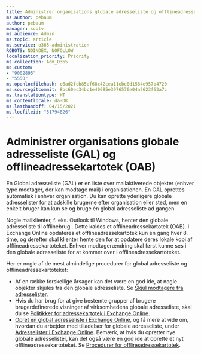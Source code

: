```yaml
---
title: Administrer organisations globale adresseliste og offlineadressekartotek
ms.author: pebaum
author: pebaum
manager: scotv
ms.audience: Admin
ms.topic: article
ms.service: o365-administration
ROBOTS: NOINDEX, NOFOLLOW
localization_priority: Priority
ms.collection: Adm_O365
ms.custom:
- "9002895"
- "5550"
ms.openlocfilehash: c6ad2fcb85ef68c42cea11ebe0d1564e957b4720
ms.sourcegitcommit: 8bc60ec34bc1e40685e3976576e04a2623f63a7c
ms.translationtype: HT
ms.contentlocale: da-DK
ms.lasthandoff: 04/15/2021
ms.locfileid: "51794826"
---
```

# <a name="managing-organization-global-address-list-gal-and-offline-address-book-oab"></a>Administrer organisations globale adresseliste (GAL) og offlineadressekartotek (OAB)

En Global adresseliste (GAL) er en liste over mailaktiverede objekter (enhver type modtager, der kan modtage mail) i organisationen. En GAL oprettes automatisk i enhver organisation. Du kan oprette yderligere globale adresselister for at adskille brugerne efter organisation eller sted, men en enkelt bruger kan kun se og bruge én global adresseliste ad gangen.

Nogle mailklienter, f. eks. Outlook til Windows, henter den globale adresseliste til offlinebrug.. Dette kaldes et offlineadressekartotek (OAB). I Exchange Online opdateres et offlineadressekartotek kun én gang hver 8. time, og derefter skal klienter hente den for at opdatere deres lokale kopi af offlineadressekartoteket. Enhver modtagerændring skal først kunne ses i den globale adresseliste for at kommer over i offlineadressekartoteket.

Her er nogle af de mest almindelige procedurer for global adresseliste og offlineadressekartoteket:

- Af en række forskellige årsager kan det være en god ide, at nogle objekter skjules fra den globale adresseliste. Se [Skjul modtagere fra adresselister](https://docs.microsoft.com/exchange/address-books/address-lists/manage-address-lists#hide-recipients-from-address-lists).
- Hvis du har brug for at give bestemte grupper af brugere brugerdefinerede visninger af virksomhedens globale adresseliste, skal du se [Politikker for adressekartotek i Exchange Online](https://docs.microsoft.com/exchange/address-books/address-book-policies/address-book-policies).
- [Opret en global adresseliste i Exchange Online](https://docs.microsoft.com/exchange/address-books/address-lists/create-global-address-list), og få mere at vide om, hvordan du arbejder med tilladelser for globale adresseliste, under [Adresselister i Exchange Online](https://docs.microsoft.com/exchange/address-books/address-lists/address-lists). Bemærk, at hvis du opretter nye globale adresselister, kan det også være en god ide at oprette et nyt offlineadressekartoteket. Se [Procedurer for offlineadressekartotek](https://docs.microsoft.com/exchange/address-books/offline-address-books/offline-address-book-procedures).
